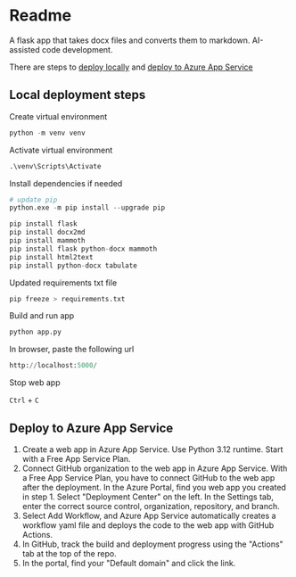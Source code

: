 # Readme

A flask app that takes docx files and converts them to markdown. AI-assisted code development. 

There are steps to [deploy locally](#local-deployment-steps) and [deploy to Azure App Service](#deploy-to-azure-app-service)

## Local deployment steps

Create virtual environment

```python
python -m venv venv
```

Activate virtual environment

```python
.\venv\Scripts\Activate 
```

Install dependencies if needed

```python
# update pip
python.exe -m pip install --upgrade pip
```

```python
pip install flask
pip install docx2md
pip install mammoth
pip install flask python-docx mammoth
pip install html2text
pip install python-docx tabulate
```

Updated requirements txt file

```python
pip freeze > requirements.txt
```

Build and run app

```python
python app.py
```

In browser, paste the following url

```python
http://localhost:5000/
```

Stop web app

`Ctrl` + `C`

## Deploy to Azure App Service
1. Create a web app in Azure App Service. Use Python 3.12 runtime. Start with a Free App Service Plan.
2. Connect GitHub organization to the web app in Azure App Service. With a Free App Service Plan, you have to connect GitHub to the web app after the deployment. In the Azure Portal, find you web app you created in step 1. Select "Deployment Center" on the left. In the Settings tab, enter the correct source control, organization, repository, and branch.
3. Select Add Workflow, and Azure App Service automatically creates a workflow yaml file and deploys the code to the web app with GitHub Actions.
4. In GitHub, track the build and deployment progress using the "Actions" tab at the top of the repo.
5. In the portal, find your "Default domain" and click the link.
